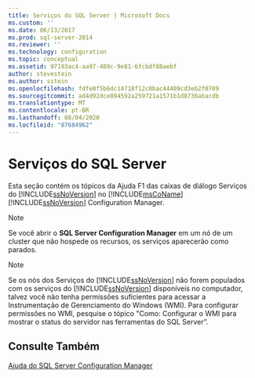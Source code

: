 ```yaml
---
title: Serviços do SQL Server | Microsoft Docs
ms.custom: ''
ms.date: 06/13/2017
ms.prod: sql-server-2014
ms.reviewer: ''
ms.technology: configuration
ms.topic: conceptual
ms.assetid: 97193ac4-aa97-489c-9e81-6fcbdf88aebf
author: stevestein
ms.author: sstein
ms.openlocfilehash: fdfe0f5b6dc14718f12c0bac44409cd3eb2f0709
ms.sourcegitcommit: ad4d92dce894592a259721a1571b1d8736abacdb
ms.translationtype: MT
ms.contentlocale: pt-BR
ms.lasthandoff: 08/04/2020
ms.locfileid: "87684962"
---
```

# <a name="sql-server-services"></a>Serviços do SQL Server
  Esta seção contém os tópicos da Ajuda F1 das caixas de diálogo Serviços do [!INCLUDE[ssNoVersion](../../includes/ssnoversion-md.md)] no [!INCLUDE[msCoName](../../includes/msconame-md.md)] [!INCLUDE[ssNoVersion](../../includes/ssnoversion-md.md)] Configuration Manager.  
  
> [!NOTE]  
>  Se você abrir o **SQL Server Configuration Manager** em um nó de um cluster que não hospede os recursos, os serviços aparecerão como parados.  
  
> [!NOTE]  
>  Se os nós dos Serviços do [!INCLUDE[ssNoVersion](../../includes/ssnoversion-md.md)] não forem populados com os serviços do [!INCLUDE[ssNoVersion](../../includes/ssnoversion-md.md)] disponíveis no computador, talvez você não tenha permissões suficientes para acessar a Instrumentação de Gerenciamento do Windows (WMI). Para configurar permissões no WMI, pesquise o tópico "Como: Configurar o WMI para mostrar o status do servidor nas ferramentas do SQL Server”.  
  
## <a name="see-also"></a>Consulte Também  
 [Ajuda do SQL Server Configuration Manager](../../../2014/tools/configuration-manager/sql-server-configuration-manager-help.md)  
  
  
